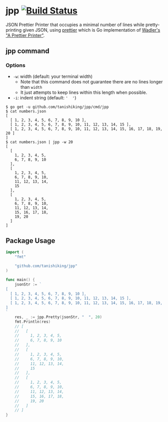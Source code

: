 # jpp [![Build Status](https://travis-ci.org/tanishiking/jpp.svg?branch=master)](https://travis-ci.org/tanishiking/jpp)
JSON Prettier Printer that occupies a minimal number of lines while pretty-printing given JSON, using [prettier](https://github.com/tanishiking/prettier) which is Go implementation of [Wadler's "A Prettier Printer"](http://homepages.inf.ed.ac.uk/wadler/papers/prettier/prettier.pdf).

## jpp command
### Options
- `-w`: width (default: your terminal width)
  - Note that this command does not guarantee there are no lines longer than `width`
  - It just attempts to keep lines within this length when possible.
- `-i`: indent string (default: `'  '`)

```
$ go get -u github.com/tanishiking/jpp/cmd/jpp
$ cat numbers.json
[
  [ 1, 2, 3, 4, 5, 6, 7, 8, 9, 10 ],
  [ 1, 2, 3, 4, 5, 6, 7, 8, 9, 10, 11, 12, 13, 14, 15 ],
  [ 1, 2, 3, 4, 5, 6, 7, 8, 9, 10, 11, 12, 13, 14, 15, 16, 17, 18, 19, 20 ]
]
$ cat numbers.json | jpp -w 20
[
  [
    1, 2, 3, 4, 5,
    6, 7, 8, 9, 10
  ],
  [
    1, 2, 3, 4, 5,
    6, 7, 8, 9, 10,
    11, 12, 13, 14,
    15
  ],
  [
    1, 2, 3, 4, 5,
    6, 7, 8, 9, 10,
    11, 12, 13, 14,
    15, 16, 17, 18,
    19, 20
  ]
]
```

## Package Usage
```go
import (
	"fmt"

	"github.com/tanishiking/jpp"
)

func main() {
	jsonStr := `
[
  [ 1, 2, 3, 4, 5, 6, 7, 8, 9, 10 ],
  [ 1, 2, 3, 4, 5, 6, 7, 8, 9, 10, 11, 12, 13, 14, 15 ],
  [ 1, 2, 3, 4, 5, 6, 7, 8, 9, 10, 11, 12, 13, 14, 15, 16, 17, 18, 19, 20 ]
]
`
	res, _ := jpp.Pretty(jsonStr, "  ", 20)
	fmt.Println(res)
	// [
	//   [
	//     1, 2, 3, 4, 5,
	//     6, 7, 8, 9, 10
	//   ],
	//   [
	//     1, 2, 3, 4, 5,
	//     6, 7, 8, 9, 10,
	//     11, 12, 13, 14,
	//     15
	//   ],
	//   [
	//     1, 2, 3, 4, 5,
	//     6, 7, 8, 9, 10,
	//     11, 12, 13, 14,
	//     15, 16, 17, 18,
	//     19, 20
	//   ]
	// ]
}
```
